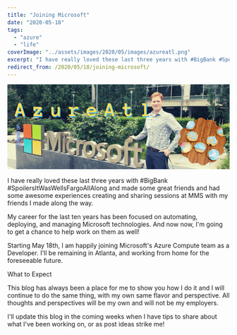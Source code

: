 ```yaml
---
title: "Joining Microsoft"
date: "2020-05-18"
tags: 
  - "azure"
  - "life"
coverImage: "../assets/images/2020/05/images/azureatl.png"
excerpt: "I have really loved these last three years with #BigBank #SpoilersItWasWellsFargoAllAlong and made some great friends and had some awesome experiences creating and sharing sessions at MMS with my friends I made along the way."
redirect_from: /2020/05/18/joining-microsoft/
---
```


![Picture of the author in front of the Microsoft Logo sign in Redmond Washington on the microsoft campus](../assets/images/2020/05/images/azureatl.png?w=636)

I have really loved these last three years with #BigBank #SpoilersItWasWellsFargoAllAlong and made some great friends and had some awesome experiences creating and sharing sessions at MMS with my friends I made along the way.

My career for the last ten years has been focused on automating, deploying, and managing Microsoft technologies. And now now, I'm going to get a chance to help work on them as well!

Starting May 18th, I am happily joining Microsoft's Azure Compute team as a Developer. I'll be remaining in Atlanta, and working from home for the foreseeable future.

What to Expect

This blog has always been a place for me to show you how I do it and I will continue to do the same thing, with my own same flavor and perspective. All thoughts and perspectives will be my own and will not be my employers.

I'll update this blog in the coming weeks when I have tips to share about what I've been working on, or as post ideas strike me!
